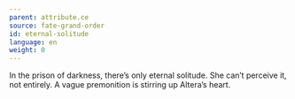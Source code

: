 ```yaml
---
parent: attribute.ce
source: fate-grand-order
id: eternal-solitude
language: en
weight: 0
---
```


In the prison of darkness, there’s only eternal solitude.
She can’t perceive it, not entirely.
A vague premonition is stirring up Altera’s heart.
